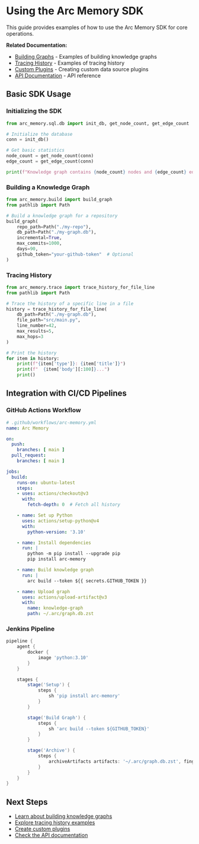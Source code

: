 # Using the Arc Memory SDK

This guide provides examples of how to use the Arc Memory SDK for core operations.

**Related Documentation:**
- [Building Graphs](./building-graphs.md) - Examples of building knowledge graphs
- [Tracing History](./tracing-history.md) - Examples of tracing history
- [Custom Plugins](./custom-plugins.md) - Creating custom data source plugins
- [API Documentation](../api/build.md) - API reference

## Basic SDK Usage

### Initializing the SDK

```python
from arc_memory.sql.db import init_db, get_node_count, get_edge_count

# Initialize the database
conn = init_db()

# Get basic statistics
node_count = get_node_count(conn)
edge_count = get_edge_count(conn)

print(f"Knowledge graph contains {node_count} nodes and {edge_count} edges")
```

### Building a Knowledge Graph

```python
from arc_memory.build import build_graph
from pathlib import Path

# Build a knowledge graph for a repository
build_graph(
    repo_path=Path("./my-repo"),
    db_path=Path("./my-graph.db"),
    incremental=True,
    max_commits=1000,
    days=90,
    github_token="your-github-token"  # Optional
)
```

### Tracing History

```python
from arc_memory.trace import trace_history_for_file_line
from pathlib import Path

# Trace the history of a specific line in a file
history = trace_history_for_file_line(
    db_path=Path("./my-graph.db"),
    file_path="src/main.py",
    line_number=42,
    max_results=5,
    max_hops=3
)

# Print the history
for item in history:
    print(f"{item['type']}: {item['title']}")
    print(f"  {item['body'][:100]}...")
    print()
```

## Integration with CI/CD Pipelines

### GitHub Actions Workflow

```yaml
# .github/workflows/arc-memory.yml
name: Arc Memory

on:
  push:
    branches: [ main ]
  pull_request:
    branches: [ main ]

jobs:
  build:
    runs-on: ubuntu-latest
    steps:
    - uses: actions/checkout@v3
      with:
        fetch-depth: 0  # Fetch all history

    - name: Set up Python
      uses: actions/setup-python@v4
      with:
        python-version: '3.10'

    - name: Install dependencies
      run: |
        python -m pip install --upgrade pip
        pip install arc-memory

    - name: Build knowledge graph
      run: |
        arc build --token ${{ secrets.GITHUB_TOKEN }}

    - name: Upload graph
      uses: actions/upload-artifact@v3
      with:
        name: knowledge-graph
        path: ~/.arc/graph.db.zst
```

### Jenkins Pipeline

```groovy
pipeline {
    agent {
        docker {
            image 'python:3.10'
        }
    }

    stages {
        stage('Setup') {
            steps {
                sh 'pip install arc-memory'
            }
        }

        stage('Build Graph') {
            steps {
                sh 'arc build --token ${GITHUB_TOKEN}'
            }
        }

        stage('Archive') {
            steps {
                archiveArtifacts artifacts: '~/.arc/graph.db.zst', fingerprint: true
            }
        }
    }
}
```

## Next Steps

- [Learn about building knowledge graphs](./building-graphs.md)
- [Explore tracing history examples](./tracing-history.md)
- [Create custom plugins](./custom-plugins.md)
- [Check the API documentation](../api/build.md)
